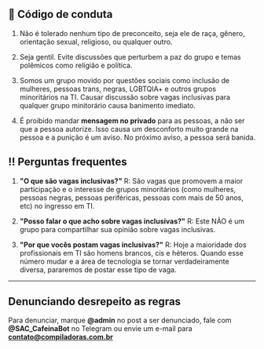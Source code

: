 ## :memo: Código de conduta 

1. Não é tolerado nenhum tipo de preconceito, seja ele de raça, gênero, orientação sexual, religioso, ou qualquer outro. 

2. Seja gentil. Evite discussões que perturbem a paz do grupo e temas polêmicos como religião e política. 

3. Somos um grupo movido por questões sociais como inclusão de mulheres, pessoas trans, negras, LGBTQIA+ e outros grupos minoritários na TI. Causar discussão sobre vagas inclusivas para qualquer grupo minitorário causa banimento imediato.

4. É proibido mandar **mensagem no privado** para as pessoas, a não ser que a pessoa autorize. Isso causa um desconforto muito grande na pessoa e a punição é um aviso. No próximo aviso, a pessoa será banida.


## :bangbang: Perguntas frequentes

1. **"O que são vagas inclusivas?"** R: São vagas que promovem a maior participação e o interesse de grupos minoritários (como mulheres, pessoas negras, pessoas periféricas, pessoas com mais de 50 anos, etc) no ingresso em TI.

2. **"Posso falar o que acho sobre vagas inclusivas?"** R: Este NÃO é um grupo para compartilhar sua opinião sobre vagas inclusivas.

3. **"Por que vocês postam vagas inclusivas?"** R: Hoje a maioridade dos profissionais em TI são homens brancos, cis e héteros. Quando esse número mudar e a área de tecnologia se tornar verdadeiramente diversa, pararemos de postar esse tipo de vaga.

---

## Denunciando desrepeito as regras

Para denunciar, marque **@admin** no post a ser denunciado, fale com **@SAC_CafeinaBot** no Telegram ou envie um e-mail para **contato@compiladoras.com.br**
